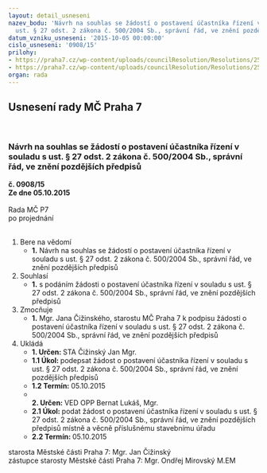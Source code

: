 ```yaml
---
layout: detail_usneseni
nazev_bodu: 'Návrh na souhlas se žádostí o postavení účastníka řízení v souladu s
  ust. § 27 odst. 2 zákona č. 500/2004 Sb., správní řád, ve znění pozdějších předpisů '
datum_vzniku_usneseni: '2015-10-05 00:00:00'
cislo_usneseni: '0908/15'
prilohy:
- https://praha7.cz/wp-content/uploads/councilResolution/Resolutions/25941/63-15-p1_d%c5%afvodov%c3%a1_zpr%c3%a1va.doc
- https://praha7.cz/wp-content/uploads/councilResolution/Resolutions/25941/63-15-%c5%be%c3%a1dost_o_postaven%c3%ad_%c3%ba%c4%8dastn%c3%adka_%c5%99%c3%adzen%c3%ad_(2).doc
organ: rada
---
```

<div id="ucUsn_pList" class="usn">
	<span><h2>Usnesení rady MČ Praha 7 </h2>
<br></span><div class="standBody">
<span><h3>Návrh na souhlas se žádostí o postavení účastníka řízení v souladu s ust. § 27 odst. 2 zákona č. 500/2004 Sb., správní řád, ve znění pozdějších předpisů </h3></span><div class="center">
		<strong>č. 0908/15</strong><br>
	</div>
<div class="center">
		<strong>Ze dne 05.10.2015</strong><br><br>
	</div>Rada MČ P7<br> po projednání<br><br><ol>
<li>Bere na vědomí<ul><li>
<strong>1.</strong> Návrh na souhlas se žádostí o postavení účastníka řízení v souladu s ust. § 27 odst. 2 zákona č. 500/2004 Sb., správní řád, ve znění pozdějších předpisů </li></ul>
</li>
<li>Souhlasí<ul><li>
<strong>1.</strong> s podáním žádosti o postavení účastníka řízení v souladu s ust. § 27 odst. 2 zákona č. 500/2004 Sb., správní řád, ve znění pozdějších předpisů </li></ul>
</li>
<li>Zmocňuje<ul><li>
<strong>1.</strong> Mgr. Jana Čižinského, starostu MČ Praha 7 k podpisu  žádosti o postavení účastníka řízení v souladu s ust. § 27 odst. 2 zákona č. 500/2004 Sb., správní řád, ve znění pozdějších předpisů </li></ul>
</li>
<li>Ukládá<ul>
<li>
<strong>1. Určen: </strong>STA Čižinský Jan Mgr.</li>
<li>
<strong>1.1 Úkol: </strong>podepsat  žádost o postavení účastníka řízení v souladu s ust. § 27 odst. 2 zákona č. 500/2004 Sb., správní řád, ve znění pozdějších předpisů </li>
<li>
<strong>1.2 Termín: </strong>05.10.2015</li>
<li>
<strong><br>2. Určen: </strong>VED OPP Bernat Lukáš, Mgr.</li>
<li>
<strong>2.1 Úkol: </strong>podat žádost o postavení účastníka řízení v souladu s ust. § 27 odst. 2 zákona č. 500/2004 Sb., správní řád, ve znění pozdějších předpisů místně a věcně příslušnému stavebnímu úřadu</li>
<li>
<strong>2.2 Termín: </strong>05.10.2015</li>
</ul>
</li>
</ol>starosta Městské části Praha 7: Mgr. Jan Čižinský<br>zástupce starosty Městské části Praha 7: Mgr. Ondřej Mirovský M.EM 
</div>
</div>